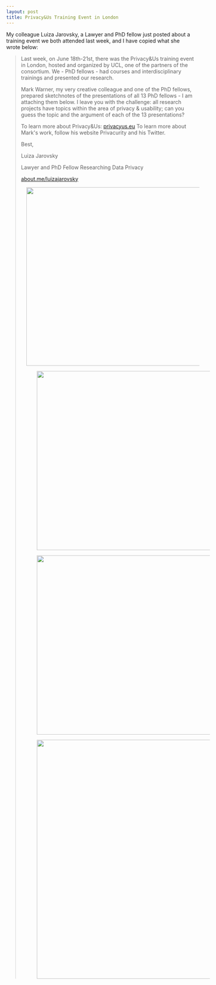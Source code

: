 ```yaml
---
layout: post
title: Privacy&Us Training Event in London
---
```


My colleague Luiza Jarovsky, a Lawyer and PhD fellow just posted about a training event we both attended last week, and I have copied what she wrote below: 

<blockquote class="pullquote">
<p>Last week, on June 18th-21st, there was the Privacy&Us training event in London, hosted and organized by UCL, one of the partners of the consortium. We - PhD fellows - had courses and interdisciplinary trainings and presented our research.</p>

<p>Mark Warner, my very creative colleague and one of the PhD fellows, prepared sketchnotes of the presentations of all 13  PhD fellows - I am attaching them below. I leave you with the challenge: all research projects have topics within the area of privacy & usability; can you guess the topic and the argument of each of the 13 presentations? </p>

<p>To learn more about Privacy&Us: <a href="https://www.privacyus.eu">privacyus.eu</a>
To learn more about Mark's work, follow his website Privacurity and his Twitter.</p>

<p>Best,</p>

<p>Luiza Jarovsky</p>
<p>Lawyer and PhD Fellow Researching Data Privacy</p>
<p><a href="https://about.me/luizajarovsky">about.me/luizajarovsky</a></p>

<a href="https://2.bp.blogspot.com/-Hdn0NXM5C58/WzNfJKeOl3I/AAAAAAABVTo/bckX0RpkkxQ2U1uB2G2jkGHsk-ZzivZcwCLcBGAs/s1600/Image%2Bfrom%2BiOS%2B%25281%2529.jpg" imageanchor="1" style="margin-left: 1em; margin-right: 1em;"><span style="color: black;"><img border="0" data-original-height="1200" data-original-width="1600" height="478" src="https://2.bp.blogspot.com/-Hdn0NXM5C58/WzNfJKeOl3I/AAAAAAABVTo/bckX0RpkkxQ2U1uB2G2jkGHsk-ZzivZcwCLcBGAs/s640/Image%2Bfrom%2BiOS%2B%25281%2529.jpg" width="640" />

<a href="https://4.bp.blogspot.com/-ajgETarcOc0/WzNfNapgRJI/AAAAAAABVTs/tO76FkwBXgICwkTQ95_r-ngxt21xUz63wCLcBGAs/s1600/Image%2Bfrom%2BiOS%2B%25282%2529.jpg" imageanchor="1" style="margin-left: 1em; margin-right: 1em;"><span style="color: black;"><img border="0" data-original-height="1200" data-original-width="1600" height="480" src="https://4.bp.blogspot.com/-ajgETarcOc0/WzNfNapgRJI/AAAAAAABVTs/tO76FkwBXgICwkTQ95_r-ngxt21xUz63wCLcBGAs/s640/Image%2Bfrom%2BiOS%2B%25282%2529.jpg" width="640" />

<a href="https://3.bp.blogspot.com/-pFlYSsQtebI/WzNfPN-HcFI/AAAAAAABVT0/BSKWLOW0RGozmQ0NeWsXzS3RzDRuRTM-gCLcBGAs/s1600/Image%2Bfrom%2BiOS.jpg" imageanchor="1" style="margin-left: 1em; margin-right: 1em;"><span style="color: black;"><img border="0" data-original-height="1200" data-original-width="1600" height="480" src="https://3.bp.blogspot.com/-pFlYSsQtebI/WzNfPN-HcFI/AAAAAAABVT0/BSKWLOW0RGozmQ0NeWsXzS3RzDRuRTM-gCLcBGAs/s640/Image%2Bfrom%2BiOS.jpg" width="640" />

<a href="https://2.bp.blogspot.com/-kjfyF5uyF0Y/WzNfNgaR0EI/AAAAAAABVTw/s6dzRc_tGosvtQWczOwv-QQrW6l-lowsACEwYBhgL/s1600/Image%2Bfrom%2BiOS%2B%25283%2529.jpg" imageanchor="1" style="margin-left: 1em; margin-right: 1em;"><span style="color: black;"><img border="0" data-original-height="1600" data-original-width="1201" height="640" src="https://2.bp.blogspot.com/-kjfyF5uyF0Y/WzNfNgaR0EI/AAAAAAABVTw/s6dzRc_tGosvtQWczOwv-QQrW6l-lowsACEwYBhgL/s640/Image%2Bfrom%2BiOS%2B%25283%2529.jpg" width="480" />

</blockquote>